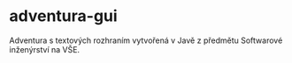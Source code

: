 # adventura-gui
Adventura s textových rozhraním vytvořená v Javě z předmětu Softwarové inženýrství na VŠE.

